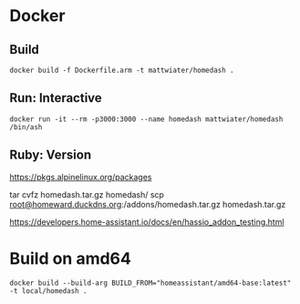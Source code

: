 # Docker

## Build

`docker build -f Dockerfile.arm -t mattwiater/homedash .`

## Run: Interactive

`docker run -it --rm -p3000:3000 --name homedash mattwiater/homedash /bin/ash`

## Ruby: Version

https://pkgs.alpinelinux.org/packages

tar cvfz homedash.tar.gz homedash/
scp root@homeward.duckdns.org:/addons/homedash.tar.gz homedash.tar.gz

https://developers.home-assistant.io/docs/en/hassio_addon_testing.html

# Build on amd64

`docker build --build-arg BUILD_FROM="homeassistant/amd64-base:latest" -t local/homedash .`


